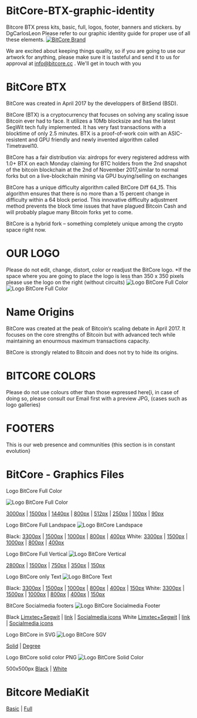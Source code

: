 # BitCore-BTX-graphic-identity
Bitcore BTX press kits, basic, full, logos, footer, banners and stickers. by DgCarlosLeon
Please refer to our graphic identity guide for proper use of all these elements.
<a target="_blank" rel="noopener noreferrer" href="https://bitcore.cc"><img src="https://bitcore.cc/wp-content/uploads/2019/05/bannerBitcoreBrandGithub.png" alt="BitCore Brand"></a>

We are excited about keeping things quality, so if you are going to use our artwork for anything, please make sure it is tasteful and send it to us for approval at info@bitcore.cc . We'll get in touch with you

# BitCore BTX
BitCore was created in April 2017 by the developpers of BitSend (BSD).

BitCore (BTX) is a cryptocurrency that focuses on solving any scaling issue Bitcoin ever had to face. It utilizes a 10Mb blocksize and has the latest SegWit tech fully implemented. It has very fast transactions with a blocktime of only 2.5 minutes. BTX is a proof-of-work coin with an ASIC-resistent and GPU friendly and newly invented algorithm called Timetravel10.

BitCore has a fair distribution via:
airdrops for every registered address with 1.0+ BTX on each Monday
claiming for BTC holders from the 2nd snapshot of the bitcoin blockchain at the 2nd of November 2017,similar to normal forks but on a live-blockchain
mining via GPU
buying/selling on exchanges

BitCore has a unique difficulty algorithm called BitCore Diff 64_15. This algorithm ensures that there is no more than a 15 percent change in difficulty within a 64 block period. This innovative difficulty adjustment method prevents the block time issues that have plagued Bitcoin Cash and will probably plague many Bitcoin forks yet to come.

BitCore is a hybrid fork – something completely unique among the crypto space right now.

# OUR LOGO
Please do not edit, change, distort, color or readjust the BitCore logo.
*If the space where you are going to place the logo is less than 350 x 350 pixels please use the logo on the right (without circuits)
<img src="https://github.com/LIMXTEC/Limxtec.org-Media-Gallery/blob/master/BitCore/Logos/BitCoreLogoFullVertical285x350px.png" alt="Logo BitCore Full Color" style="max-width:100%;">
<img src="https://github.com/LIMXTEC/Limxtec.org-Media-Gallery/blob/master/BitCore/Logos/BitCoreLogoLandscapeFull400x126px.png" alt="Logo BitCore Full Color" style="max-width:100%;">

# Name Origins
BitCore was created at the peak of Bitcoin‘s scaling debate in April 2017. It focuses on the core strengths of Bitcoin but with advanced tech while maintaining an enourmous maximum transactions capacity.

BitCore is strongly related to Bitcoin and does not try to hide its origins.

# BITCORE COLORS
Please do not use colours other than those expressed here[i, in case of doing so, please consult our Email first with a preview JPG, (cases such as logo galleries)


# FOOTERS
This is our web presence and communities {this section is in constant evolution}

# BitCore - Graphics Files

Logo BitCore Full Color

<img src="https://github.com/LIMXTEC/Limxtec.org-Media-Gallery/blob/master/BitCore/Logos/BitCoreLogoFull250x250px.png" alt="Logo BitCore Full Color" style="max-width:100%;">

<a target="_blank" rel="noopener noreferrer" href="https://github.com/LIMXTEC/Limxtec.org-Media-Gallery/blob/master/BitCore/Logos/BitCoreLogoFull3000x3000px.png">3000px</a> | <a target="_blank" rel="noopener noreferrer" href="https://github.com/LIMXTEC/Limxtec.org-Media-Gallery/blob/master/BitCore/Logos/BitCoreLogoFull1500x1500px.png">1500px</a> | <a target="_blank" rel="noopener noreferrer" href="https://github.com/LIMXTEC/Limxtec.org-Media-Gallery/blob/master/BitCore/Logos/BitCoreLogoFull1440x1440px.png">1440px</a> | <a target="_blank" rel="noopener noreferrer" href="https://github.com/LIMXTEC/Limxtec.org-Media-Gallery/blob/master/BitCore/Logos/BitCoreLogoFull800x800px.png">800px</a> | <a target="_blank" rel="noopener noreferrer" href="https://github.com/LIMXTEC/Limxtec.org-Media-Gallery/blob/master/BitCore/Logos/BitCoreLogoFull512x512px.png">512px</a> | <a target="_blank" rel="noopener noreferrer" href="https://github.com/LIMXTEC/Limxtec.org-Media-Gallery/blob/master/BitCore/Logos/BitCoreLogoFull250x250px.png">250px</a> | <a target="_blank" rel="noopener noreferrer" href="https://github.com/LIMXTEC/Limxtec.org-Media-Gallery/blob/master/BitCore/Logos/BitCoreLogoFull100x100px.png">100px</a> | <a target="_blank" rel="noopener noreferrer" href="https://github.com/LIMXTEC/Limxtec.org-Media-Gallery/blob/master/BitCore/Logos/BitCoreLogoFull90x90px.png">90px</a>

Logo BitCore Full Landspace
<img src="https://github.com/LIMXTEC/Limxtec.org-Media-Gallery/blob/master/BitCore/Logos/BitCoreLogoLandscapeFull800x252px.png" alt="Logo BitCore Landspace" style="max-width:100%;">

Black: <a target="_blank" rel="noopener noreferrer" href="https://github.com/LIMXTEC/Limxtec.org-Media-Gallery/blob/master/BitCore/Logos/BitCoreLogoLandscapeFull3300x1038px.png">3300px</a>  | <a target="_blank" rel="noopener noreferrer" href="https://github.com/LIMXTEC/Limxtec.org-Media-Gallery/blob/master/BitCore/Logos/BitCoreLogoLandscapeFull1500x472px.png">1500px</a>  | <a target="_blank" rel="noopener noreferrer" href="https://github.com/LIMXTEC/Limxtec.org-Media-Gallery/blob/master/BitCore/Logos/BitCoreLogoLandscapeFull1000x315px.png">1000px</a>  | <a target="_blank" rel="noopener noreferrer" href="https://github.com/LIMXTEC/Limxtec.org-Media-Gallery/blob/master/BitCore/Logos/BitCoreLogoLandscapeFull800x252px.png">800px</a>  | <a target="_blank" rel="noopener noreferrer" href="https://github.com/LIMXTEC/Limxtec.org-Media-Gallery/blob/master/BitCore/Logos/BitCoreLogoLandscapeFull400x126px.png">400px</a> 
White: <a target="_blank" rel="noopener noreferrer" href="https://github.com/LIMXTEC/Limxtec.org-Media-Gallery/blob/master/BitCore/Logos/BitCoreLogoLandscapeFull3300x1038pxWhite.png">3300px</a>  | <a target="_blank" rel="noopener noreferrer" href="https://github.com/LIMXTEC/Limxtec.org-Media-Gallery/blob/master/BitCore/Logos/BitCoreLogoLandscapeFull1500x472pxWhite.png">1500px</a>  | <a target="_blank" rel="noopener noreferrer" href="https://github.com/LIMXTEC/Limxtec.org-Media-Gallery/blob/master/BitCore/Logos/BitCoreLogoLandscapeFull1000x315pxWhite.png">1000px</a>  | <a target="_blank" rel="noopener noreferrer" href="https://github.com/LIMXTEC/Limxtec.org-Media-Gallery/blob/master/BitCore/Logos/BitCoreLogoLandscapeFull800x252pxWhite.png">800px</a>  | <a target="_blank" rel="noopener noreferrer" href="https://github.com/LIMXTEC/Limxtec.org-Media-Gallery/blob/master/BitCore/Logos/BitCoreLogoLandscapeFull400x126pxWhite.png">400px</a> 

Logo BitCore Full Vertical
<img src="https://github.com/LIMXTEC/Limxtec.org-Media-Gallery/blob/master/BitCore/Logos/BitCoreLogoFullVertical285x350px.png" alt="Logo BitCore Vertical" style="max-width:100%;">

<a target="_blank" rel="noopener noreferrer" href="https://github.com/LIMXTEC/Limxtec.org-Media-Gallery/blob/master/BitCore/Logos/BitCoreLogoFullVertical2284x2800px.png">2800px</a> | <a target="_blank" rel="noopener noreferrer" href="https://github.com/LIMXTEC/Limxtec.org-Media-Gallery/blob/master/BitCore/Logos/BitCoreLogoFullVertical1223x1500px.png">1500px</a> | <a target="_blank" rel="noopener noreferrer" href="https://github.com/LIMXTEC/Limxtec.org-Media-Gallery/blob/master/BitCore/Logos/BitCoreLogoFullVertical612x750px.png">750px</a> | <a target="_blank" rel="noopener noreferrer" href="https://github.com/LIMXTEC/Limxtec.org-Media-Gallery/blob/master/BitCore/Logos/BitCoreLogoFullVertical285x350px.png">350px</a> | <a target="_blank" rel="noopener noreferrer" href="https://github.com/LIMXTEC/Limxtec.org-Media-Gallery/blob/master/BitCore/Logos/BitCoreLogoFullVertical122x150px.png">150px</a>

Logo BitCore only Text
<img src="https://github.com/LIMXTEC/Limxtec.org-Media-Gallery/blob/master/BitCore/Logos/BitCoreTxtLandscapeFull400x126px.png" alt="Logo BitCore Text" style="max-width:100%;">

Black: <a target="_blank" rel="noopener noreferrer" href="https://github.com/LIMXTEC/Limxtec.org-Media-Gallery/blob/master/BitCore/Logos/BitCoreTxtLandscapeFull3300x1038px.png">3300px</a> | <a target="_blank" rel="noopener noreferrer" href="https://github.com/LIMXTEC/Limxtec.org-Media-Gallery/blob/master/BitCore/Logos/BitCoreTxtLandscapeFull1500x472px.png">1500px</a> | <a target="_blank" rel="noopener noreferrer" href="https://github.com/LIMXTEC/Limxtec.org-Media-Gallery/blob/master/BitCore/Logos/BitCoreTxtLandscapeFull1000x315px.png">1000px</a> | <a target="_blank" rel="noopener noreferrer" href="https://github.com/LIMXTEC/Limxtec.org-Media-Gallery/blob/master/BitCore/Logos/BitCoreTxtLandscapeFull800x252px.png">800px</a> | <a target="_blank" rel="noopener noreferrer" href="https://github.com/LIMXTEC/Limxtec.org-Media-Gallery/blob/master/BitCore/Logos/BitCoreTxtLandscapeFull400x126px.png">400px</a> | <a target="_blank" rel="noopener noreferrer" href="https://github.com/LIMXTEC/Limxtec.org-Media-Gallery/blob/master/BitCore/Logos/BitCoreTxtLandscapeFull150x47px.png">150px</a>
White: <a target="_blank" rel="noopener noreferrer" href="https://github.com/LIMXTEC/Limxtec.org-Media-Gallery/blob/master/BitCore/Logos/BitCoreTxtLandscapeFull3300x1038pxWhite.png">3300px</a> | <a target="_blank" rel="noopener noreferrer" href="https://github.com/LIMXTEC/Limxtec.org-Media-Gallery/blob/master/BitCore/Logos/BitCoreTxtLandscapeFull1500x472pxWhite.png">1500px</a> | <a target="_blank" rel="noopener noreferrer" href="https://github.com/LIMXTEC/Limxtec.org-Media-Gallery/blob/master/BitCore/Logos/BitCoreTxtLandscapeFull1000x315pxWhite.png">1000px</a> | <a target="_blank" rel="noopener noreferrer" href="https://github.com/LIMXTEC/Limxtec.org-Media-Gallery/blob/master/BitCore/Logos/BitCoreTxtLandscapeFull800x252pxWhite.png">800px</a> | <a target="_blank" rel="noopener noreferrer" href="https://github.com/LIMXTEC/Limxtec.org-Media-Gallery/blob/master/BitCore/Logos/BitCoreTxtLandscapeFull400x126pxWhite.png">400px</a> | <a target="_blank" rel="noopener noreferrer" href="https://github.com/LIMXTEC/Limxtec.org-Media-Gallery/blob/master/BitCore/Logos/BitCoreTxtLandscapeFull150x47pxWhite.png">150px</a>

BitCore Socialmedia footers
<img src="https://github.com/LIMXTEC/Limxtec.org-Media-Gallery/blob/master/BitCore/Logos/Limxtec%2BSegwitBlack.png" alt="Logo BitCore Socialmedia Footer" style="max-width:100%;">

Black <a target="_blank" rel="noopener noreferrer" href="https://github.com/LIMXTEC/Limxtec.org-Media-Gallery/blob/master/BitCore/Logos/Limxtec%2BSegwitBlack.png">Limxtec+Segwit</a> | <a target="_blank" rel="noopener noreferrer" href="https://github.com/LIMXTEC/Limxtec.org-Media-Gallery/blob/master/BitCore/Logos/BitcoreLinkBlack.png">link</a> | <a target="_blank" rel="noopener noreferrer" href="https://github.com/LIMXTEC/Limxtec.org-Media-Gallery/blob/master/BitCore/Logos/BitCoreSocialMediaBlack.png">Socialmedia icons</a>
White <a target="_blank" rel="noopener noreferrer" href="https://github.com/LIMXTEC/Limxtec.org-Media-Gallery/blob/master/BitCore/Logos/Limxtec%2BSegwitWhite.png">Limxtec+Segwit</a> | <a target="_blank" rel="noopener noreferrer" href="https://github.com/LIMXTEC/Limxtec.org-Media-Gallery/blob/master/BitCore/Logos/BitcoreLinkWhite.png">link</a> | <a target="_blank" rel="noopener noreferrer" href="https://github.com/LIMXTEC/Limxtec.org-Media-Gallery/blob/master/BitCore/Logos/BitCoreSocialMediaWhite.png">Socialmedia icons</a>

Logo BitCore in SVG
<img src="https://github.com/LIMXTEC/Limxtec.org-Media-Gallery/blob/master/BitCore/Logos/BitCoreLogoFull250x250px.png" alt="Logo BitCore SGV" style="max-width:100%;">

<a target="_blank" rel="noopener noreferrer" href="https://github.com/LIMXTEC/Limxtec.org-Media-Gallery/blob/master/BitCore/Logos/LogoBitcoreBTXmay2019.svg">Solid</a> | <a target="_blank" rel="noopener noreferrer" href="https://github.com/LIMXTEC/Limxtec.org-Media-Gallery/blob/master/BitCore/Logos/LogoBitcoreBTXmay2019degree.svg">Degree</a>

Logo BitCore solid color PNG
<img src="https://github.com/LIMXTEC/Limxtec.org-Media-Gallery/blob/master/BitCore/Logos/LogoBitCoreBlackSolidColor.png" alt="Logo BitCore Solid Color" style="max-width:50%;">

500x500px <a target="_blank" rel="noopener noreferrer" href="https://github.com/LIMXTEC/Limxtec.org-Media-Gallery/blob/master/BitCore/Logos/LogoBitCoreBlackSolidColor.png">Black</a> | <a target="_blank" rel="noopener noreferrer" href="https://github.com/LIMXTEC/Limxtec.org-Media-Gallery/blob/master/BitCore/Logos/LogoBitCoreWhiteSolidColor.png">White</a>

# Bitcore MediaKit

<a target="_blank" rel="noopener noreferrer" href="https://github.com/LIMXTEC/Limxtec.org-Media-Gallery/blob/master/BitCore/Logos/BitCoreMediaKitBasic2019.rar">Basic</a> | <a target="_blank" rel="noopener noreferrer" href="https://github.com/LIMXTEC/Limxtec.org-Media-Gallery/blob/master/BitCore/Logos/BitCoreMediaKitFull2019.rar">Full</a>